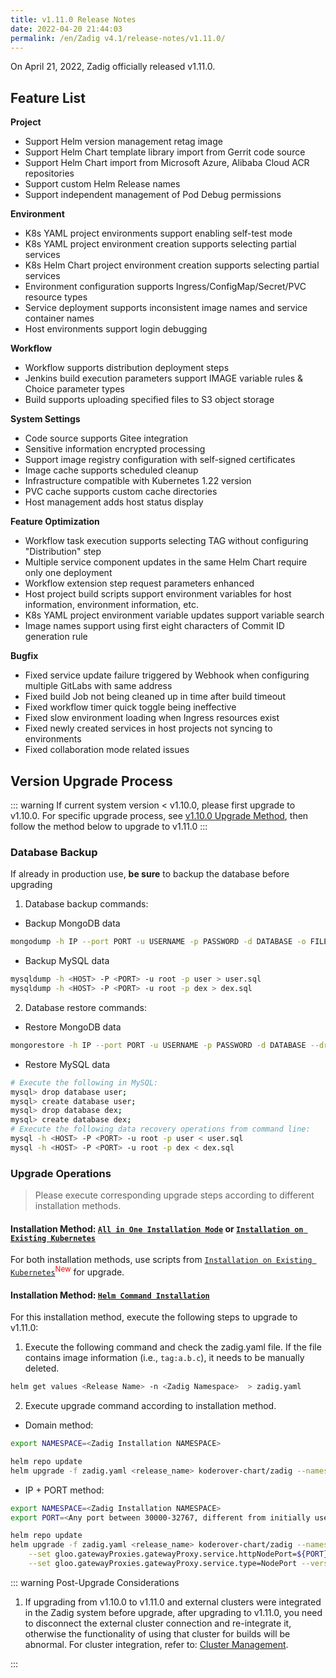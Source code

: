 ```yaml
---
title: v1.11.0 Release Notes
date: 2022-04-20 21:44:03
permalink: /en/Zadig v4.1/release-notes/v1.11.0/
---
```


On April 21, 2022, Zadig officially released v1.11.0.

## Feature List

**Project**

- Support Helm version management retag image
- Support Helm Chart template library import from Gerrit code source
- Support Helm Chart import from Microsoft Azure, Alibaba Cloud ACR repositories
- Support custom Helm Release names
- Support independent management of Pod Debug permissions

**Environment**

- K8s YAML project environments support enabling self-test mode
- K8s YAML project environment creation supports selecting partial services
- K8s Helm Chart project environment creation supports selecting partial services
- Environment configuration supports Ingress/ConfigMap/Secret/PVC resource types
- Service deployment supports inconsistent image names and service container names
- Host environments support login debugging

**Workflow**

- Workflow supports distribution deployment steps
- Jenkins build execution parameters support IMAGE variable rules & Choice parameter types
- Build supports uploading specified files to S3 object storage

**System Settings**

- Code source supports Gitee integration
- Sensitive information encrypted processing
- Support image registry configuration with self-signed certificates
- Image cache supports scheduled cleanup
- Infrastructure compatible with Kubernetes 1.22 version
- PVC cache supports custom cache directories
- Host management adds host status display

**Feature Optimization**

- Workflow task execution supports selecting TAG without configuring "Distribution" step
- Multiple service component updates in the same Helm Chart require only one deployment
- Workflow extension step request parameters enhanced
- Host project build scripts support environment variables for host information, environment information, etc.
- K8s YAML project environment variable updates support variable search
- Image names support using first eight characters of Commit ID generation rule

**Bugfix**

- Fixed service update failure triggered by Webhook when configuring multiple GitLabs with same address
- Fixed build Job not being cleaned up in time after build timeout
- Fixed workflow timer quick toggle being ineffective
- Fixed slow environment loading when Ingress resources exist
- Fixed newly created services in host projects not syncing to environments
- Fixed collaboration mode related issues

## Version Upgrade Process
::: warning
If current system version < v1.10.0, please first upgrade to v1.10.0. For specific upgrade process, see [v1.10.0 Upgrade Method](/Zadig%20v2.2.0/release-notes/v1.10.0/#版本升级过程), then follow the method below to upgrade to v1.11.0
:::

### Database Backup
If already in production use, **be sure** to backup the database before upgrading
1. Database backup commands:
- Backup MongoDB data
```bash
mongodump -h IP --port PORT -u USERNAME -p PASSWORD -d DATABASE -o FILE_PATH
```
- Backup MySQL data
```bash
mysqldump -h <HOST> -P <PORT> -u root -p user > user.sql
mysqldump -h <HOST> -P <PORT> -u root -p dex > dex.sql
```
2. Database restore commands:
- Restore MongoDB data
```bash
mongorestore -h IP --port PORT -u USERNAME -p PASSWORD -d DATABASE --drop FILE_PATH
```
- Restore MySQL data
```bash
# Execute the following in MySQL:
mysql> drop database user;
mysql> create database user;
mysql> drop database dex;
mysql> create database dex;
# Execute the following data recovery operations from command line:
mysql -h <HOST> -P <PORT> -u root -p user < user.sql
mysql -h <HOST> -P <PORT> -u root -p dex < dex.sql
```

### Upgrade Operations

> Please execute corresponding upgrade steps according to different installation methods.

#### Installation Method: [`All in One Installation Mode`](/Zadig%20v2.2.0/install/all-in-one/) or [`Installation on Existing Kubernetes`](/Zadig%20v2.2.0/install/install-on-k8s/)

For both installation methods, use scripts from [`Installation on Existing Kubernetes`](/Zadig%20v2.2.0/install/install-on-k8s/)<sup style='color: red'>New</sup> for upgrade.

#### Installation Method: [`Helm Command Installation`](/Zadig%20v2.2.0/install/helm-deploy/)
For this installation method, execute the following steps to upgrade to v1.11.0:

1. Execute the following command and check the zadig.yaml file. If the file contains image information (i.e., `tag:a.b.c`), it needs to be manually deleted.

```bash
helm get values <Release Name> -n <Zadig Namespace>  > zadig.yaml
```

2. Execute upgrade command according to installation method.

- Domain method:

```bash
export NAMESPACE=<Zadig Installation NAMESPACE>

helm repo update
helm upgrade -f zadig.yaml <release_name> koderover-chart/zadig --namespace ${NAMESPACE} --version=1.11.0
```

- IP + PORT method:

```bash
export NAMESPACE=<Zadig Installation NAMESPACE>
export PORT=<Any port between 30000-32767, different from initially used port>

helm repo update
helm upgrade -f zadig.yaml <release_name> koderover-chart/zadig --namespace ${NAMESPACE} \
    --set gloo.gatewayProxies.gatewayProxy.service.httpNodePort=${PORT} \
    --set gloo.gatewayProxies.gatewayProxy.service.type=NodePort --version=1.11.0
```

::: warning Post-Upgrade Considerations

1. If upgrading from v1.10.0 to v1.11.0 and external clusters were integrated in the Zadig system before upgrade, after upgrading to v1.11.0, you need to disconnect the external cluster connection and re-integrate it, otherwise the functionality of using that cluster for builds will be abnormal. For cluster integration, refer to: [Cluster Management](/Zadig%20v2.2.0/pages/cluster_manage/).

:::
